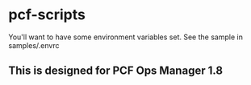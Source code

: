 # pcf-scripts

You'll want to have some environment variables set. See the sample in samples/.envrc

## This is designed for PCF Ops Manager 1.8
